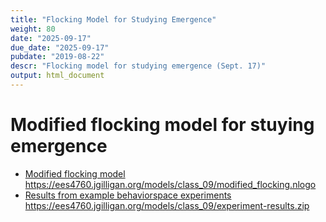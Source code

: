 ```yaml
---
title: "Flocking Model for Studying Emergence"
weight: 80
date: "2025-09-17"
due_date: "2025-09-17"
pubdate: "2019-08-22"
descr: "Flocking model for studying emergence (Sept. 17)"
output: html_document
---
```

# Modified flocking model for stuying emergence

* [Modified flocking model](/models/class_09/modified_flocking.nlogo)
  <https://ees4760.jgilligan.org/models/class_09/modified_flocking.nlogo>
* [Results from example behaviorspace experiments](/models/class_09/experiment-results.zip)
  <https://ees4760.jgilligan.org/models/class_09/experiment-results.zip>
